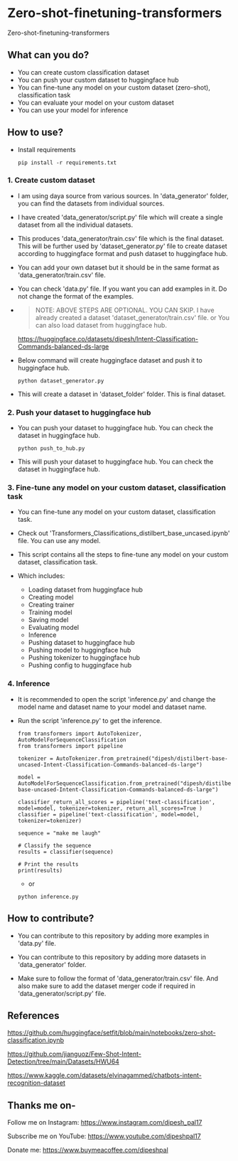 # Zero-shot-finetuning-transformers
 Zero-shot-finetuning-transformers


## What can you do?

- You can create custom classification dataset 
- You can push your custom dataset to huggingface hub
- You can fine-tune any model on your custom dataset (zero-shot), classification task
- You can evaluate your model on your custom dataset
- You can use your model for inference

## How to use?

- Install requirements

  ```commandline
  pip install -r requirements.txt
  ```

### 1. Create custom dataset

- I am using daya source from various sources. In 'data_generator' folder, you can find the datasets from individual sources.

- I have created 'data_generator/script.py' file which will create a single dataset from all the individual datasets.

- This produces 'data_generator/train.csv' file which is the final dataset. This will be further used by 'dataset_generator.py' file to create dataset according to huggingface format and push dataset to huggingface hub.

- You can add your own dataset but it should be in the same format as 'data_generator/train.csv' file.

- You can check 'data.py' file. If you want you can add examples in it. Do not change the format of the examples.


- > NOTE: ABOVE STEPS ARE OPTIONAL. YOU CAN SKIP. I have already created a dataset 'dataset_generator/train.csv' file. or You can also load dataset from huggingface hub.

  https://huggingface.co/datasets/dipesh/Intent-Classification-Commands-balanced-ds-large


- Below command will create huggingface dataset and push it to huggingface hub.

    ```commandline
    python dataset_generator.py
    ```
  
- This will create a dataset in 'dataset_folder' folder. This is final dataset.


### 2. Push your dataset to huggingface hub

- You can push your dataset to huggingface hub. You can check the dataset in huggingface hub.

    ```commandline
    python push_to_hub.py
    ```
  
- This will push your dataset to huggingface hub. You can check the dataset in huggingface hub.

### 3. Fine-tune any model on your custom dataset, classification task


- You can fine-tune any model on your custom dataset, classification task. 

- Check out 'Transformers_Classifications_distilbert_base_uncased.ipynb' file. You can use any model. 

- This script contains all the steps to fine-tune any model on your custom dataset, classification task.

- Which includes:

    - Loading dataset from huggingface hub
    - Creating model
    - Creating trainer
    - Training model
    - Saving model
    - Evaluating model
    - Inference
    - Pushing dataset to huggingface hub
    - Pushing model to huggingface hub
    - Pushing tokenizer to huggingface hub
    - Pushing config to huggingface hub
  
### 4. Inference

- It is recommended to open the script 'inference.py' and change the model name and dataset name to your model and dataset name.

- Run the script 'inference.py' to get the inference.

    ```commandline
  from transformers import AutoTokenizer, AutoModelForSequenceClassification
  from transformers import pipeline
  
  tokenizer = AutoTokenizer.from_pretrained("dipesh/distilbert-base-uncased-Intent-Classification-Commands-balanced-ds-large")
  
  model = AutoModelForSequenceClassification.from_pretrained("dipesh/distilbert-base-uncased-Intent-Classification-Commands-balanced-ds-large")
  
  classifier_return_all_scores = pipeline('text-classification', model=model, tokenizer=tokenizer, return_all_scores=True )
  classifier = pipeline('text-classification', model=model, tokenizer=tokenizer)
  
  sequence = "make me laugh"

  # Classify the sequence
  results = classifier(sequence)
  
  # Print the results
  print(results)
    ```

  - or
  ```commandline
  python inference.py
  ```
  

## How to contribute?

- You can contribute to this repository by adding more examples in 'data.py' file. 

- You can contribute to this repository by adding more datasets in 'data_generator' folder. 

- Make sure to follow the format of 'data_generator/train.csv' file. And also make sure to add the dataset merger code if required in 'data_generator/script.py' file.

## References

https://github.com/huggingface/setfit/blob/main/notebooks/zero-shot-classification.ipynb

https://github.com/jianguoz/Few-Shot-Intent-Detection/tree/main/Datasets/HWU64

https://www.kaggle.com/datasets/elvinagammed/chatbots-intent-recognition-dataset

## Thanks me on-
Follow me on Instagram: https://www.instagram.com/dipesh_pal17

Subscribe me on YouTube: https://www.youtube.com/dipeshpal17

Donate me: https://www.buymeacoffee.com/dipeshpal
